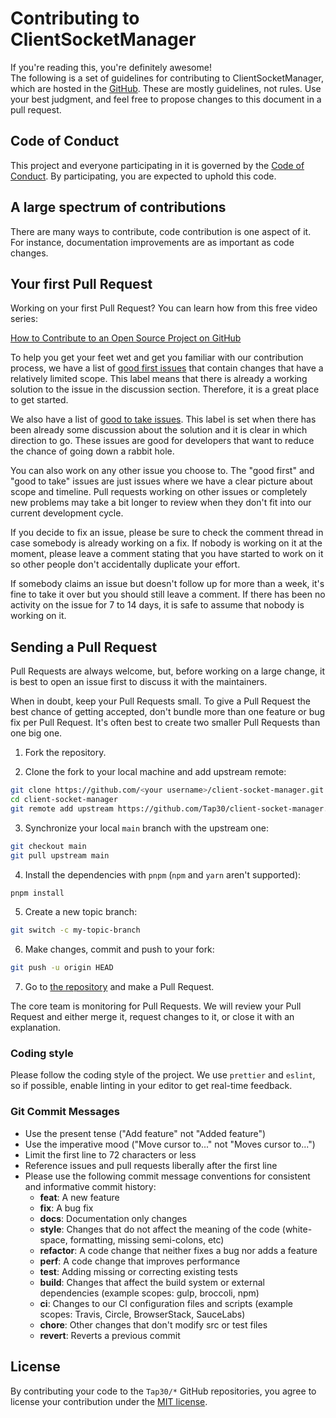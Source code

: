 # Contributing to ClientSocketManager

If you're reading this, you're definitely awesome! <br /> The following is a set
of guidelines for contributing to ClientSocketManager, which are hosted in the
[GitHub](https://github.com/Tap30/client-socket-manager). These are mostly
guidelines, not rules. Use your best judgment, and feel free to propose changes
to this document in a pull request.

## Code of Conduct

This project and everyone participating in it is governed by the
[Code of Conduct](https://github.com/Tap30/client-socket-manager/blob/main/CODE_OF_CONDUCT.md).
By participating, you are expected to uphold this code.

## A large spectrum of contributions

There are many ways to contribute, code contribution is one aspect of it. For
instance, documentation improvements are as important as code changes.

## Your first Pull Request

Working on your first Pull Request? You can learn how from this free video
series:

[How to Contribute to an Open Source Project on GitHub](https://egghead.io/courses/how-to-contribute-to-an-open-source-project-on-github)

To help you get your feet wet and get you familiar with our contribution
process, we have a list of
[good first issues](https://github.com/Tap30/client-socket-manager/issues?q=is:open+is:issue+label:"good+first+issue")
that contain changes that have a relatively limited scope. This label means that
there is already a working solution to the issue in the discussion section.
Therefore, it is a great place to get started.

We also have a list of
[good to take issues](https://github.com/Tap30/client-socket-manager/issues?q=is:open+is:issue+label:"good+to+take").
This label is set when there has been already some discussion about the solution
and it is clear in which direction to go. These issues are good for developers
that want to reduce the chance of going down a rabbit hole.

You can also work on any other issue you choose to. The "good first" and "good
to take" issues are just issues where we have a clear picture about scope and
timeline. Pull requests working on other issues or completely new problems may
take a bit longer to review when they don't fit into our current development
cycle.

If you decide to fix an issue, please be sure to check the comment thread in
case somebody is already working on a fix. If nobody is working on it at the
moment, please leave a comment stating that you have started to work on it so
other people don't accidentally duplicate your effort.

If somebody claims an issue but doesn't follow up for more than a week, it's
fine to take it over but you should still leave a comment. If there has been no
activity on the issue for 7 to 14 days, it is safe to assume that nobody is
working on it.

## Sending a Pull Request

Pull Requests are always welcome, but, before working on a large change, it is
best to open an issue first to discuss it with the maintainers.

When in doubt, keep your Pull Requests small. To give a Pull Request the best
chance of getting accepted, don't bundle more than one feature or bug fix per
Pull Request. It's often best to create two smaller Pull Requests than one big
one.

1. Fork the repository.

2. Clone the fork to your local machine and add upstream remote:

```sh
git clone https://github.com/<your username>/client-socket-manager.git
cd client-socket-manager
git remote add upstream https://github.com/Tap30/client-socket-manager.git
```

3. Synchronize your local `main` branch with the upstream one:

```sh
git checkout main
git pull upstream main
```

4. Install the dependencies with `pnpm` (`npm` and `yarn` aren't supported):

```sh
pnpm install
```

5. Create a new topic branch:

```sh
git switch -c my-topic-branch
```

6. Make changes, commit and push to your fork:

```sh
git push -u origin HEAD
```

7. Go to [the repository](https://github.com/Tap30/client-socket-manager) and
   make a Pull Request.

The core team is monitoring for Pull Requests. We will review your Pull Request
and either merge it, request changes to it, or close it with an explanation.

### Coding style

Please follow the coding style of the project. We use `prettier` and `eslint`,
so if possible, enable linting in your editor to get real-time feedback.

### Git Commit Messages

- Use the present tense ("Add feature" not "Added feature")
- Use the imperative mood ("Move cursor to..." not "Moves cursor to...")
- Limit the first line to 72 characters or less
- Reference issues and pull requests liberally after the first line
- Please use the following commit message conventions for consistent and
  informative commit history:
  - **feat**: A new feature
  - **fix**: A bug fix
  - **docs**: Documentation only changes
  - **style**: Changes that do not affect the meaning of the code (white-space,
    formatting, missing semi-colons, etc)
  - **refactor**: A code change that neither fixes a bug nor adds a feature
  - **perf**: A code change that improves performance
  - **test**: Adding missing or correcting existing tests
  - **build**: Changes that affect the build system or external dependencies
    (example scopes: gulp, broccoli, npm)
  - **ci**: Changes to our CI configuration files and scripts (example scopes:
    Travis, Circle, BrowserStack, SauceLabs)
  - **chore**: Other changes that don't modify src or test files
  - **revert**: Reverts a previous commit

## License

By contributing your code to the `Tap30/*` GitHub repositories, you agree to
license your contribution under the
[MIT license](https://github.com/Tap30/client-socket-manager/blob/main/LICENSE).
